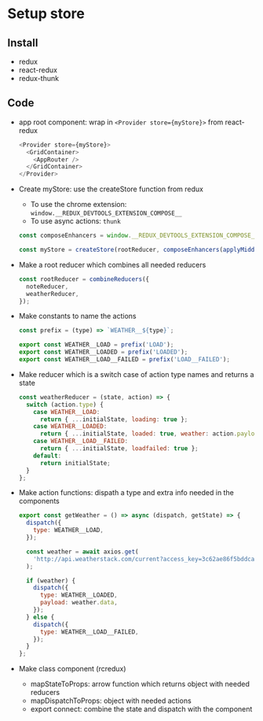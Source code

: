 # Setup store

## Install

- redux
- react-redux
- redux-thunk

## Code

- app root component: wrap in `<Provider store={myStore}>` from react-redux

  ```js
  <Provider store={myStore}>
    <GridContainer>
      <AppRouter />
    </GridContainer>
  </Provider>
  ```

- Create myStore: use the createStore function from redux

  - To use the chrome extension: `window.__REDUX_DEVTOOLS_EXTENSION_COMPOSE__`
  - To use async actions: `thunk`

  ```js
  const composeEnhancers = window.__REDUX_DEVTOOLS_EXTENSION_COMPOSE__ || compose;

  const myStore = createStore(rootReducer, composeEnhancers(applyMiddleware(thunk)));
  ```

- Make a root reducer which combines all needed reducers

  ```js
  const rootReducer = combineReducers({
    noteReducer,
    weatherReducer,
  });
  ```

- Make constants to name the actions

  ```js
  const prefix = (type) => `WEATHER__${type}`;

  export const WEATHER__LOAD = prefix('LOAD');
  export const WEATHER__LOADED = prefix('LOADED');
  export const WEATHER__LOAD__FAILED = prefix('LOAD__FAILED');
  ```

- Make reducer which is a switch case of action type names and returns a state

  ```js
  const weatherReducer = (state, action) => {
    switch (action.type) {
      case WEATHER__LOAD:
        return { ...initialState, loading: true };
      case WEATHER__LOADED:
        return { ...initialState, loaded: true, weather: action.payload };
      case WEATHER__LOAD__FAILED:
        return { ...initialState, loadfailed: true };
      default:
        return initialState;
    }
  };
  ```

- Make action functions: dispath a type and extra info needed in the components

  ```js
  export const getWeather = () => async (dispatch, getState) => {
    dispatch({
      type: WEATHER__LOAD,
    });

    const weather = await axios.get(
      'http://api.weatherstack.com/current?access_key=3c62ae86f5bddca030bf10fc24fddca4&query=Genk',
    );

    if (weather) {
      dispatch({
        type: WEATHER__LOADED,
        payload: weather.data,
      });
    } else {
      dispatch({
        type: WEATHER__LOAD__FAILED,
      });
    }
  };
  ```

- Make class component (rcredux)
  - mapStateToProps: arrow function which returns object with needed reducers
  - mapDispatchToProps: object with needed actions
  - export connect: combine the state and dispatch with the component
